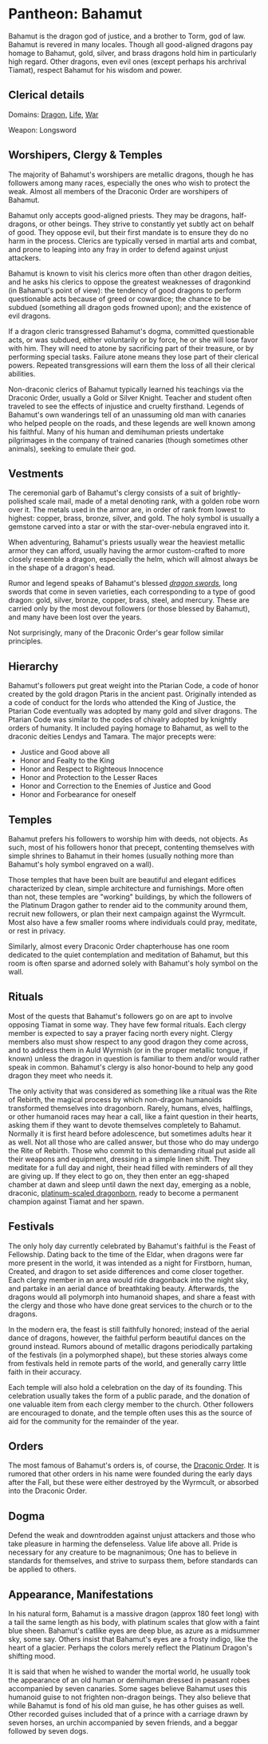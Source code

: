 # Pantheon: Bahamut
Bahamut is the dragon god of justice, and a brother to Torm, god of law. Bahamut is revered in many locales. Though all good-aligned dragons pay homage to Bahamut, gold, silver, and brass dragons hold him in particularly high regard. Other dragons, even evil ones (except perhaps his archrival Tiamat), respect Bahamut for his wisdom and power.

## Clerical details
Domains: [Dragon](../../Classes/Cleric/Dragon.md), [Life](../../Classes/Cleric/Life.md), [War](../../Classes/Cleric/War.md)

Weapon: Longsword

## Worshipers, Clergy & Temples
The majority of Bahamut's worshipers are metallic dragons, though he has followers among many races, especially the ones who wish to protect the weak. Almost all members of the Draconic Order are worshipers of Bahamut.

Bahamut only accepts good-aligned priests. They may be dragons, half-dragons, or other beings. They strive to constantly yet subtly act on behalf of good. They oppose evil, but their first mandate is to ensure they do no harm in the process. Clerics are typically versed in martial arts and combat, and prone to leaping into any fray in order to defend against unjust attackers.

Bahamut is known to visit his clerics more often than other dragon deities, and he asks his clerics to oppose the greatest weaknesses of dragonkind (in Bahamut's point of view): the tendency of good dragons to perform questionable acts because of greed or cowardice; the chance to be subdued (something all dragon gods frowned upon); and the existence of evil dragons.

If a dragon cleric transgressed Bahamut's dogma, committed questionable acts, or was subdued, either voluntarily or by force, he or she will lose favor with him. They will need to atone by sacrificing part of their treasure, or by performing special tasks. Failure atone means they lose part of their clerical powers. Repeated transgressions will earn them the loss of all their clerical abilities.

Non-draconic clerics of Bahamut typically learned his teachings via the Draconic Order, usually a Gold or Silver Knight. Teacher and student often traveled to see the effects of injustice and cruelty firsthand. Legends of Bahamut's own wanderings tell of an unassuming old man with canaries who helped people on the roads, and these legends are well known among his faithful. Many of his human and demihuman priests undertake pilgrimages in the company of trained canaries (though sometimes other animals), seeking to emulate their god.

## Vestments
The ceremonial garb of Bahamut's clergy consists of a suit of brightly-polished scale mail, made of a metal denoting rank, with a golden robe worn over it. The metals used in the armor are, in order of rank from lowest to highest: copper, brass, bronze, silver, and gold. The holy symbol is usually a gemstone carved into a star or with the star-over-nebula engraved into it.

When adventuring, Bahamut's priests usually wear the heaviest metallic armor they can afford, usually having the armor custom-crafted to more closely resemble a dragon, especially the helm, which will almost always be in the shape of a dragon's head.

Rumor and legend speaks of Bahamut's blessed *[dragon swords](../../Magic/Items/dragon-sword.md)*, long swords that come in seven varieties, each corresponding to a type of good dragon: gold, silver, bronze, copper, brass, steel, and mercury. These are carried only by the most devout followers (or those blessed by Bahamut), and many have been lost over the years.

Not surprisingly, many of the Draconic Order's gear follow similar principles. 

## Hierarchy
Bahamut's followers put great weight into the Ptarian Code, a code of honor created by the gold dragon Ptaris in the ancient past. Originally intended as a code of conduct for the lords who attended the King of Justice, the Ptarian Code eventually was adopted by many gold and silver dragons. The Ptarian Code was similar to the codes of chivalry adopted by knightly orders of humanity. It included paying homage to Bahamut, as well to the draconic deities Lendys and Tamara. The major precepts were:

* Justice and Good above all
* Honor and Fealty to the King
* Honor and Respect to Righteous Innocence
* Honor and Protection to the Lesser Races
* Honor and Correction to the Enemies of Justice and Good
* Honor and Forbearance for oneself



## Temples
Bahamut prefers his followers to worship him with deeds, not objects. As such, most of his followers honor that precept, contenting themselves with simple shrines to Bahamut in their homes (usually nothing more than Bahamut's holy symbol engraved on a wall).

Those temples that have been built are beautiful and elegant edifices characterized by clean, simple architecture and furnishings. More often than not, these temples are "working" buildings, by which the followers of the Platinum Dragon gather to render aid to the community around them, recruit new followers, or plan their next campaign against the Wyrmcult. Most also have a few smaller rooms where individuals could pray, meditate, or rest in privacy.

Similarly, almost every Draconic Order chapterhouse has one room dedicated to the quiet contemplation and meditation of Bahamut, but this room is often sparse and adorned solely with Bahamut's holy symbol on the wall.

## Rituals
Most of the quests that Bahamut's followers go on are apt to involve opposing Tiamat in some way. They have few formal rituals. Each clergy member is expected to say a prayer facing north every night. Clergy members also must show respect to any good dragon they come across, and to address them in Auld Wyrmish (or in the proper metallic tongue, if known) unless the dragon in question is familiar to them and/or would rather speak in common. Bahamut's clergy is also honor-bound to help any good dragon they meet who needs it.

The only activity that was considered as something like a ritual was the Rite of Rebirth, the magical process by which non-dragon humanoids transformed themselves into dragonborn. Rarely, humans, elves, halflings, or other humanoid races may hear a call, like a faint question in their hearts, asking them if they want to devote themselves completely to Bahamut. Normally it is first heard before adolescence, but sometimes adults hear it as well. Not all those who are called answer, but those who do may undergo the Rite of Rebirth. Those who commit to this demanding ritual put aside all their weapons and equipment, dressing in a simple linen shift. They meditate for a full day and night, their head filled with reminders of all they are giving up. If they elect to go on, they then enter an egg-shaped chamber at dawn and sleep until dawn the next day, emerging as a noble, draconic, [platinum-scaled dragonborn](../../Races/Dragonborn.md#platinum-dragonborn), ready to become a permanent champion against Tiamat and her spawn.

## Festivals
The only holy day currently celebrated by Bahamut's faithful is the Feast of Fellowship. Dating back to the time of the Eldar, when dragons were far more present in the world, it was intended as a night for Firstborn, human, Created, and dragon to set aside differences and come closer together. Each clergy member in an area would ride dragonback into the night sky, and partake in an aerial dance of breathtaking beauty. Afterwards, the dragons would all polymorph into humanoid shapes, and share a feast with the clergy and those who have done great services to the church or to the dragons. 

In the modern era, the feast is still faithfully honored; instead of the aerial dance of dragons, however, the faithful perform beautiful dances on the ground instead. Rumors abound of metallic dragons periodically partaking of the festivals (in a polymorphed shape), but these stories always come from festivals held in remote parts of the world, and generally carry little faith in their accuracy.

Each temple will also hold a celebration on the day of its founding. This celebration usually takes the form of a public parade, and the donation of one valuable item from each clergy member to the church. Other followers are encouraged to donate, and the temple often uses this as the source of aid for the community for the remainder of the year.

## Orders
The most famous of Bahamut's orders is, of course, the [Draconic Order](../../Organizations/MilitantOrders/DraconicOrder/index.md). It is rumored that other orders in his name were founded during the early days after the Fall, but these were either destroyed by the Wyrmcult, or absorbed into the Draconic Order.

## Dogma
Defend the weak and downtrodden against unjust attackers and those who take pleasure in harming the defenseless. Value life above all. Pride is necessary for any creature to be magnanimous; One has to believe in standards for themselves, and strive to surpass them, before standards can be applied to others.

## Appearance, Manifestations
In his natural form, Bahamut is a massive dragon (approx 180 feet long) with a tail the same length as his body, with platinum scales that glow with a faint blue sheen. Bahamut's catlike eyes are deep blue, as azure as a midsummer sky, some say. Others insist that Bahamut's eyes are a frosty indigo, like the heart of a glacier. Perhaps the colors merely reflect the Platinum Dragon's shifting mood.

It is said that when he wished to wander the mortal world, he usually took the appearance of an old human or demihuman dressed in peasant robes accompanied by seven canaries. Some sages believe Bahamut uses this humanoid guise to not frighten non-dragon beings. They also believe that while Bahamut is fond of his old man guise, he has other guises as well. Other recorded guises included that of a prince with a carriage drawn by seven horses, an urchin accompanied by seven friends, and a beggar followed by seven dogs.

